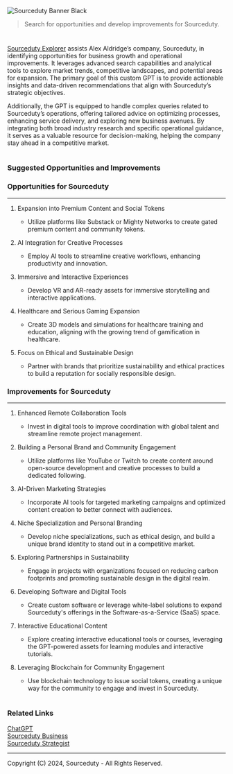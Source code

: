 ![Sourceduty Banner Black](https://github.com/user-attachments/assets/72009805-c63a-46ec-8fe6-eaa3ed7c1000)

> Search for opportunities and develop improvements for Sourceduty.

#

[Sourceduty Explorer](https://chatgpt.com/g/g-kTnNxUovH-sourceduty-explorer) assists Alex Aldridge’s company, Sourceduty, in identifying opportunities for business growth and operational improvements. It leverages advanced search capabilities and analytical tools to explore market trends, competitive landscapes, and potential areas for expansion. The primary goal of this custom GPT is to provide actionable insights and data-driven recommendations that align with Sourceduty’s strategic objectives.

Additionally, the GPT is equipped to handle complex queries related to Sourceduty’s operations, offering tailored advice on optimizing processes, enhancing service delivery, and exploring new business avenues. By integrating both broad industry research and specific operational guidance, it serves as a valuable resource for decision-making, helping the company stay ahead in a competitive market.

#
### Suggested Opportunities and Improvements

### Opportunities for Sourceduty
----------------------------
1. Expansion into Premium Content and Social Tokens
   - Utilize platforms like Substack or Mighty Networks to create gated premium content and community tokens.
   
2. AI Integration for Creative Processes
   - Employ AI tools to streamline creative workflows, enhancing productivity and innovation.

3. Immersive and Interactive Experiences
   - Develop VR and AR-ready assets for immersive storytelling and interactive applications.

4. Healthcare and Serious Gaming Expansion
   - Create 3D models and simulations for healthcare training and education, aligning with the growing trend of gamification in healthcare.

5. Focus on Ethical and Sustainable Design
   - Partner with brands that prioritize sustainability and ethical practices to build a reputation for socially responsible design.

### Improvements for Sourceduty
---------------------------
1. Enhanced Remote Collaboration Tools
   - Invest in digital tools to improve coordination with global talent and streamline remote project management.

2. Building a Personal Brand and Community Engagement
   - Utilize platforms like YouTube or Twitch to create content around open-source development and creative processes to build a dedicated following.

3. AI-Driven Marketing Strategies
   - Incorporate AI tools for targeted marketing campaigns and optimized content creation to better connect with audiences.

4. Niche Specialization and Personal Branding
   - Develop niche specializations, such as ethical design, and build a unique brand identity to stand out in a competitive market.

5. Exploring Partnerships in Sustainability
   - Engage in projects with organizations focused on reducing carbon footprints and promoting sustainable design in the digital realm.

6. Developing Software and Digital Tools
   - Create custom software or leverage white-label solutions to expand Sourceduty's offerings in the Software-as-a-Service (SaaS) space.

7. Interactive Educational Content
   - Explore creating interactive educational tools or courses, leveraging the GPT-powered assets for learning modules and interactive tutorials.

8. Leveraging Blockchain for Community Engagement
   - Use blockchain technology to issue social tokens, creating a unique way for the community to engage and invest in Sourceduty.

#
### Related Links

[ChatGPT](https://github.com/sourceduty/ChatGPT)
<br>
[Sourceduty Business](https://github.com/sourceduty/Sourceduty_Business)
<br>
[Sourceduty Strategist](https://github.com/sourceduty/Sourceduty_Strategist)

***
Copyright (C) 2024, Sourceduty - All Rights Reserved.

